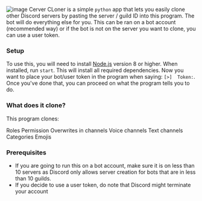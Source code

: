![image](https://user-images.githubusercontent.com/94531396/143767601-3143bed9-2dbf-41af-b08b-2542220b4b53.png)
Cerver CLoner is a simple `python` app that lets you easily clone other Discord servers by pasting the server / guild ID into this program. The bot will do everything else for you. This can be ran on a bot account (recommended way) or if the bot is not on the server you want to clone, you can use a user token.

### Setup
To use this, you will need to install [Node.js](https://nodejs.org/en/) version 8 or higher. When installed, run `start`. This will install all required dependencies.
Now you want to place your bot/user token in the program when saying: `[>]  Token:`. Once you've done that, you can proceed on what the program tells you to do.

### What does it clone?
This program clones:

Roles
Permission Overwrites in channels
Voice channels
Text channels
Categories
Emojis

### Prerequisites
- If you are going to run this on a bot account, make sure it is on less than 10 servers as Discord only allows server creation for bots that are in less than 10 guilds.
- If you decide to use a user token, do note that Discord might terminate your account

